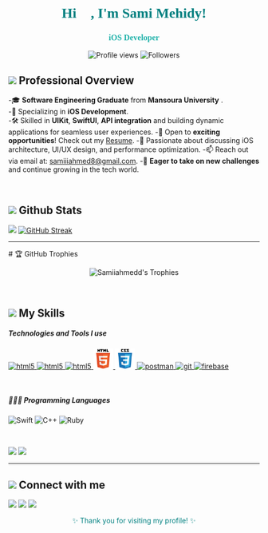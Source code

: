 <h1 align="center" style="font-family: 'Georgia', serif; color: #008080;">Hi 👋, I'm Sami Mehidy!</h1>
<h3 align="center" style="font-family: 'Georgia', serif; color: #20B2AA;">iOS Developer</h3>

<p align="center">
    <img src="https://komarev.com/ghpvc/?username=Samiiahmedd&label=Profile%20views&color=008080&style=flat" alt="Profile views" />
    <img src="https://img.shields.io/github/followers/Samiiahmedd?label=Followers&color=20B2AA" alt="Followers" />
</p>

## <picture><img src="https://github.com/7oSkaaa/7oSkaaa/blob/main/Images/about_me.gif?raw=false" width="50px"></picture> Professional Overview

-🎓 **Software Engineering Graduate** from **Mansoura University** .  
-🌱 Specializing in **iOS Development**.  
-🛠️ Skilled in **UIKit**, **SwiftUI**, **API integration** and building dynamic applications for seamless user experiences. 
-💼 Open to **exciting opportunities**! Check out my [Resume](https://drive.google.com/file/d/1qcawPNJA6vwKL9SrCAPspbrmSAUkYojp/view?usp=sharing).
-💬 Passionate about discussing iOS architecture, UI/UX design, and performance optimization.
-📫 Reach out via email at: samiiiahmed8@gmail.com.
-🤔 **Eager to take on new challenges** and continue growing in the tech world.


<br>
<h2><img src = "https://i.pinimg.com/originals/65/c4/f4/65c4f452571be1261e9c623f7da488ac.gif" width ="35"> Github Stats </h2>

![](http://github-profile-summary-cards.vercel.app/api/cards/profile-details?username=Samiiahmedd&theme=omni)
[![GitHub Streak](https://github-readme-streak-stats.herokuapp.com?user=Samiiahmedd&theme=omni)](https://git.io/streak-stats)

  <hr>
  # 🏆 GitHub Trophies
<p align="center">
    <img src="https://github-profile-trophy.vercel.app/?username=Samiiahmedd&theme=omni&row=1&column=3" alt="Samiiahmedd's Trophies" />
</p>

<br>

<h2><img src = "https://media2.giphy.com/media/QssGEmpkyEOhBCb7e1/giphy.gif?cid=ecf05e47a0n3gi1bfqntqmob8g9aid1oyj2wr3ds3mg700bl&rid=giphy.gif" width ="30"> My Skills</f2> 

 ##### Technologies and Tools I use

<p align="left">
<a href="https://developer.apple.com/xcode/"target="_blank"> <img  src="https://cdn.jsdelivr.net/gh/devicons/devicon/icons/xcode/xcode-original.svg" alt="html5" width="40" height="40"/> </a>
 <a href="https://bitrise.io/"target="_blank"> <img  src="https://github.com/AhmedMenaim/AhmedMenaim/assets/26345314/9d5d8e71-e484-4a72-a298-ccb5d38f6355" alt="html5" width="40" height="40"/> </a>
 <a href="https://fastlane.tools/"target="_blank"> <img  src="https://github.com/AhmedMenaim/AhmedMenaim/assets/26345314/724d451f-717d-4936-8edf-3f7616ca0e11" alt="html5" width="40" height="40"/> </a>
 <a href="https://www.w3.org/html/" target="_blank"> <img src="https://raw.githubusercontent.com/devicons/devicon/master/icons/html5/html5-original-wordmark.svg" alt="html5" width="40" height="40"/> </a>
 <a href="https://www.w3schools.com/css/" target="_blank"> <img src="https://raw.githubusercontent.com/devicons/devicon/master/icons/css3/css3-original-wordmark.svg" alt="css3" width="40" height="40"/> </a>
<a href="https://www.postman.com/" target="_blank"> <img src="https://www.vectorlogo.zone/logos/getpostman/getpostman-icon.svg" alt="postman" width="40" height="40"/> </a>
<a href="https://git-scm.com/" target="_blank"> <img src="https://www.vectorlogo.zone/logos/git-scm/git-scm-icon.svg" alt="git" width="40" height="40"/> </a>
 <a href="https://firebase.google.com/" target="_blank"> <img src="https://www.vectorlogo.zone/logos/firebase/firebase-icon.svg" alt="firebase" width="40" height="40"/> </a>
 
  </p>

<br/>

 
  ##### 👨🏻‍💻 Programming Languages
  <p align="left">
   <img src="https://cdn.jsdelivr.net/gh/devicons/devicon/icons/swift/swift-original.svg" alt="Swift" width="40" height="40"/>
   <img src="https://cdn.jsdelivr.net/gh/devicons/devicon/icons/cplusplus/cplusplus-original.svg" alt="C++" width="40" height="40"/>
 <img src="https://github.com/AhmedMenaim/AhmedMenaim/assets/26345314/24b70e5e-c6f0-4126-bbc2-8d988222492e" alt="Ruby" width="40" height="40"/>
  </p>
  <br>
  
![](http://github-profile-summary-cards.vercel.app/api/cards/repos-per-language?username=Samiiahmedd&theme=omni)
![](http://github-profile-summary-cards.vercel.app/api/cards/most-commit-language?username=Samiiahmedd&theme=omni)

  <hr>
  
<h2> <img src='https://raw.githubusercontent.com/ShahriarShafin/ShahriarShafin/main/Assets/handshake.gif' width="80"> Connect with me </h2>
<p>
  <a href="[https://www.linkedin.com/in/samiiahmedd/]"><img src="https://img.shields.io/badge/linkedin-0077B5.svg?style=for-the-badge&logo=linkedin&logoColor=ffffff"/></a>
   <a href="https://www.linkedin.com/in/samimehidy/"><img src="https://img.shields.io/badge/facebook-1b74e4.svg?style=for-the-badge&logo=facebook&logoColor=ffffff"/></a>
   <a href="mailto:samiiiahmed8@gmail.com?subject=[GitHub]%20🔥%20profile%20contact&body=Hello"><img src="https://img.shields.io/badge/e‑mail-D14836.svg?style=for-the-badge&logo=GMail&logoColor=ffffff"/></a>

</p>

  




<p align="center" style="color: #008080;">✨ Thank you for visiting my profile! ✨</p>
